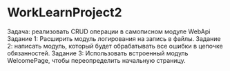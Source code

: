 # WorkLearnProject2
Задача: реализовать CRUD операции в самописном модуле WebApi
Задание 1: Расширить модуль логирования на запись в файлы.
Задание 2: написать модуль, который будет обрабатывать все ошибки в цепочке обязанностей.
Задание 3: Использовать встроенный модуль WelcomePage, чтобы переопределить начальную страницу.
